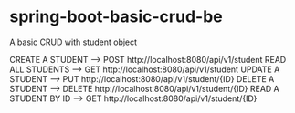 # spring-boot-basic-crud-be
A basic CRUD with student object

CREATE A STUDENT --> POST http://localhost:8080/api/v1/student
READ ALL STUDENTS --> GET http://localhost:8080/api/v1/student
UPDATE A STUDENT --> PUT http://localhost:8080/api/v1/student/{ID}
DELETE A STUDENT --> DELETE http://localhost:8080/api/v1/student/{ID}
READ A STUDENT BY ID --> GET http://localhost:8080/api/v1/student/{ID}
